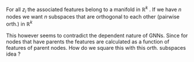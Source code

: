 For all $z_i$ the associated features belong to a manifold in $\mathbb{R}^k$ . If we have $n$ nodes we want $n$ subspaces that are orthogonal to each other (pairwise orth.) in $\mathbb{R}^k$ 

This however seems to contradict the dependent nature of GNNs. Since for nodes that have parents the features are calculated as a function of features of parent nodes. How do we square this with this orth. subspaces idea ?

